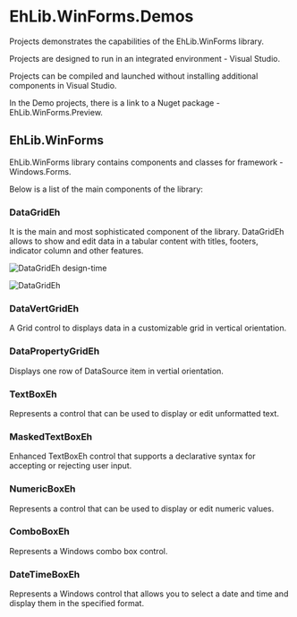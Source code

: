 # EhLib.WinForms.Demos
Projects demonstrates the capabilities of the EhLib.WinForms library.

Projects are designed to run in an integrated environment - Visual Studio.

Projects can be compiled and launched without installing additional components in Visual Studio.

In the Demo projects, there is a link to a Nuget package - EhLib.WinForms.Preview.

## EhLib.WinForms

EhLib.WinForms library contains components and classes for framework - Windows.Forms.

Below is a list of the main components of the library:

### DataGridEh
It is the main and most sophisticated component of the library.
DataGridEh allows to show and edit data in a tabular content with titles, footers, indicator column and other features.

![DataGridEh design-time](http://www.ehlib.com/IMAGES/EhLib.WinForms.DataGridEh.DesignTime.png)

![DataGridEh](http://www.ehlib.com/IMAGES/EhLib.WinForms.DataGridEh.png)


### DataVertGridEh
A Grid control to displays data in a customizable grid in vertical orientation.


### DataPropertyGridEh
Displays one row of DataSource item in vertial orientation. 


### TextBoxEh
Represents a control that can be used to display or edit unformatted text. 


### MaskedTextBoxEh
Enhanced TextBoxEh control that supports a declarative syntax for accepting or rejecting user input. 


### NumericBoxEh
Represents a control that can be used to display or edit numeric values. 


### ComboBoxEh
Represents a Windows combo box control. 


### DateTimeBoxEh
Represents a Windows control that allows you to select a date and time and display them in the specified format. 




